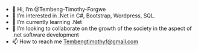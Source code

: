 - 👋 Hi, I’m @Tembeng-Timothy-Forgwe
- 👀 I’m interested in .Net in C#, Bootstrap, Wordpress, SQL.
- 🌱 I’m currently learning .Net
- 💞️ I’m looking to collaborate on the growth of the society in the aspect of .net software development
- 📫 How to reach me Tembengtimothyf@gmail.com

<!---
Tembeng-Timothy/Tembeng-Timothy is a ✨ special ✨ repository because its `README.md` (this file) appears on your GitHub profile.
You can click the Preview link to take a look at your changes.
--->
